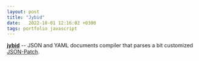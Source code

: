 ```yaml
---
layout: post
title: "Jybid"
date:   2022-10-01 12:16:02 +0300
tags: portfolio javascript
---
```


[**jybid**](https://github.com/funduck/jybid) -- JSON and YAML documents compiler that parses a bit customized [JSON-Patch](http://jsonpatch.com/).


